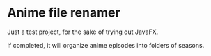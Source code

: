 # Anime file renamer
Just a test project, for the sake of trying out JavaFX.

If completed, it will organize anime episodes into folders of seasons.
